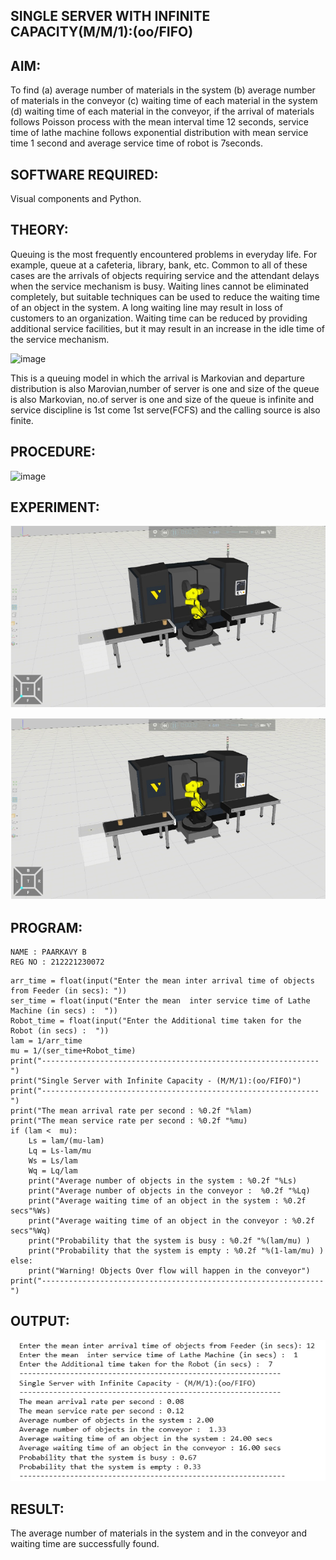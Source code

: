 ## SINGLE SERVER WITH INFINITE CAPACITY(M/M/1):(oo/FIFO)
## AIM:
To find (a) average number of materials in the system (b) average number of materials in the conveyor (c) waiting time of each material in the system (d) waiting time of each material in the conveyor, if the arrival  of materials follows Poisson process with the mean interval time 12 seconds, service time of lathe machine follows exponential distribution with mean service time 1 second and average service time of robot is 7seconds.

## SOFTWARE REQUIRED:
Visual components and Python.

## THEORY:
Queuing is the most frequently encountered problems in everyday life. For example, queue at a cafeteria, library, bank, etc. Common to all of these cases are the arrivals of objects requiring service and the attendant delays when the service mechanism is busy. Waiting lines cannot be eliminated completely, but suitable techniques can be used to reduce the waiting time of an object in the system. A long waiting line may result in loss of customers to an organization. Waiting time can be reduced by providing additional service facilities, but it may result in an increase in the idle time of the service mechanism.

![image](1.png)

This is a queuing model in which the arrival is Markovian and departure distribution is also Marovian,number of server is one and size of the queue is also Markovian, no.of server is one and size of the queue is infinite and service discipline is 1st come 1st serve(FCFS) and the calling source is also finite.

## PROCEDURE:
![image](2.png)

## EXPERIMENT:
![output](op2.png)

![output](op3.png)
 
## PROGRAM:
```
NAME : PAARKAVY B
REG NO : 212221230072
```

```
arr_time = float(input("Enter the mean inter arrival time of objects from Feeder (in secs): "))
ser_time = float(input("Enter the mean  inter service time of Lathe Machine (in secs) :  "))
Robot_time = float(input("Enter the Additional time taken for the Robot (in secs) :  "))
lam = 1/arr_time
mu = 1/(ser_time+Robot_time)
print("--------------------------------------------------------------")
print("Single Server with Infinite Capacity - (M/M/1):(oo/FIFO)")
print("--------------------------------------------------------------")
print("The mean arrival rate per second : %0.2f "%lam)
print("The mean service rate per second : %0.2f "%mu)
if (lam <  mu):
    Ls = lam/(mu-lam)
    Lq = Ls-lam/mu
    Ws = Ls/lam
    Wq = Lq/lam
    print("Average number of objects in the system : %0.2f "%Ls)
    print("Average number of objects in the conveyor :  %0.2f "%Lq)
    print("Average waiting time of an object in the system : %0.2f secs"%Ws)
    print("Average waiting time of an object in the conveyor : %0.2f secs"%Wq)
    print("Probability that the system is busy : %0.2f "%(lam/mu) )
    print("Probability that the system is empty : %0.2f "%(1-lam/mu) )
else:
    print("Warning! Objects Over flow will happen in the conveyor")
print("---------------------------------------------------------------")
```

## OUTPUT:
![output](op1.png)

## RESULT:
The average number of materials in the system and in the conveyor and waiting time are successfully found.

